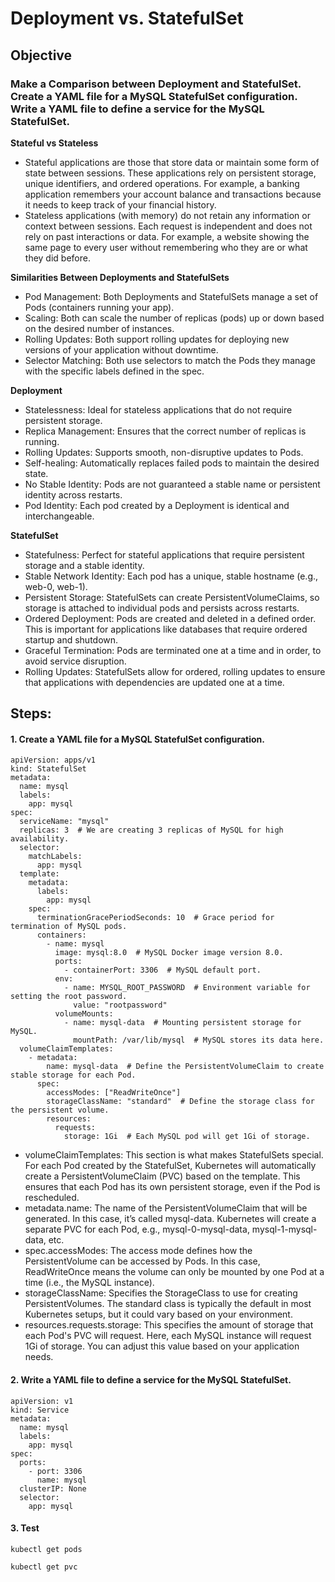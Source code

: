 # Deployment vs. StatefulSet

## **Objective**

### Make a Comparison between Deployment and StatefulSet. Create a YAML file for a MySQL StatefulSet configuration. Write a YAML file to define a service for the MySQL StatefulSet.

**Stateful vs Stateless**
 - Stateful applications are those that store data or maintain some form of state between sessions. These applications rely on persistent storage, unique identifiers, and ordered operations. For example, a banking application remembers your account balance and transactions because it needs to keep track of your financial history.
 - Stateless applications (with memory) do not retain any information or context between sessions. Each request is independent and does not rely on past interactions or data. For example, a website showing the same page to every user without remembering who they are or what they did before.

**Similarities Between Deployments and StatefulSets**
 - Pod Management: Both Deployments and StatefulSets manage a set of Pods (containers running your app).
 - Scaling: Both can scale the number of replicas (pods) up or down based on the desired number of instances.
 - Rolling Updates: Both support rolling updates for deploying new versions of your application without downtime.
 - Selector Matching: Both use selectors to match the Pods they manage with the specific labels defined in the spec.

**Deployment**
  - Statelessness: Ideal for stateless applications that do not require persistent storage. 
  - Replica Management: Ensures that the correct number of replicas is running.
  - Rolling Updates: Supports smooth, non-disruptive updates to Pods.
  - Self-healing: Automatically replaces failed pods to maintain the desired state.
  - No Stable Identity: Pods are not guaranteed a stable name or persistent identity across restarts.
  - Pod Identity: Each pod created by a Deployment is identical and interchangeable.

**StatefulSet**
  - Statefulness: Perfect for stateful applications that require persistent storage and a stable identity.
  - Stable Network Identity: Each pod has a unique, stable hostname (e.g., web-0, web-1).
  - Persistent Storage: StatefulSets can create PersistentVolumeClaims, so storage is attached to individual pods and persists across restarts.
  - Ordered Deployment: Pods are created and deleted in a defined order. This is important for applications like databases that require ordered startup and shutdown.
  - Graceful Termination: Pods are terminated one at a time and in order, to avoid service disruption.
  - Rolling Updates: StatefulSets allow for ordered, rolling updates to ensure that applications with dependencies are updated one at a time.

## **Steps:**

#### 1. Create a YAML file for a MySQL StatefulSet configuration. 
```
apiVersion: apps/v1
kind: StatefulSet
metadata:
  name: mysql
  labels:
    app: mysql
spec:
  serviceName: "mysql"
  replicas: 3  # We are creating 3 replicas of MySQL for high availability.
  selector:
    matchLabels:
      app: mysql
  template:
    metadata:
      labels:
        app: mysql
    spec:
      terminationGracePeriodSeconds: 10  # Grace period for termination of MySQL pods.
      containers:
        - name: mysql
          image: mysql:8.0  # MySQL Docker image version 8.0.
          ports:
            - containerPort: 3306  # MySQL default port.
          env:
            - name: MYSQL_ROOT_PASSWORD  # Environment variable for setting the root password.
              value: "rootpassword"
          volumeMounts:
            - name: mysql-data  # Mounting persistent storage for MySQL.
              mountPath: /var/lib/mysql  # MySQL stores its data here.
  volumeClaimTemplates:
    - metadata:
        name: mysql-data  # Define the PersistentVolumeClaim to create stable storage for each Pod.
      spec:
        accessModes: ["ReadWriteOnce"]
        storageClassName: "standard"  # Define the storage class for the persistent volume.
        resources:
          requests:
            storage: 1Gi  # Each MySQL pod will get 1Gi of storage.

```
- volumeClaimTemplates: This section is what makes StatefulSets special. For each Pod created by the StatefulSet, Kubernetes will automatically create a PersistentVolumeClaim (PVC) based on the template. This ensures that each Pod has its own persistent storage, even if the Pod is rescheduled.
- metadata.name: The name of the PersistentVolumeClaim that will be generated. In this case, it’s called mysql-data. Kubernetes will create a separate PVC for each Pod, e.g., mysql-0-mysql-data, mysql-1-mysql-data, etc.
- spec.accessModes: The access mode defines how the PersistentVolume can be accessed by Pods. In this case, ReadWriteOnce means the volume can only be mounted by one Pod at a time (i.e., the MySQL instance).
- storageClassName: Specifies the StorageClass to use for creating PersistentVolumes. The standard class is typically the default in most Kubernetes setups, but it could vary based on your environment.
- resources.requests.storage: This specifies the amount of storage that each Pod's PVC will request. Here, each MySQL instance will request 1Gi of storage. You can adjust this value based on your application needs.

#### 2. Write a YAML file to define a service for the MySQL StatefulSet.
```
apiVersion: v1
kind: Service
metadata:
  name: mysql
  labels:
    app: mysql
spec:
  ports:
    - port: 3306  
      name: mysql
  clusterIP: None  
  selector:
    app: mysql  
```

#### 3. Test 
```
kubectl get pods

```
```
kubectl get pvc

```


